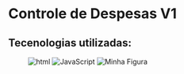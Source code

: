 <h1> Controle de Despesas V1</h1>
  <h2>Tecenologias utilizadas: </h2>
  
<figure>
  <img src="https://img.shields.io/badge/HTML-239120?style=for-the-badge&logo=html5&logoColor=white" alt="html">
  <img src="https://img.shields.io/badge/JavaScript-F7DF1E?style=for-the-badge&logo=javascript&logoColor=black" alt="JavaScript">
  <img src="https://img.shields.io/badge/CSS-239120?&style=for-the-badge&logo=css3&logoColor=white" alt="Minha Figura">
  
  
  

</figure>
